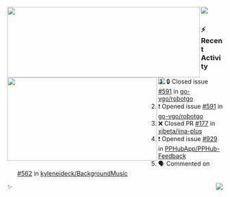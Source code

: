 <p>
  <p>
  <img align="left" width="450" height="165" src="https://github-readme-stats-git-masterrstaa-rickstaa.vercel.app/api?username=lowking&bg_color=0D1116&theme=synthwave&show_icons=true&hide_border=true&line_height=20&title_color=4E7C65&icon_color=555&show_owner=true&text_color=777&count_private=true"/>
  </p>
  <p>
  <img align="left" width="350" height="195" src="https://github-readme-stats-git-masterrstaa-rickstaa.vercel.app/api/top-langs/?layout=compact&username=lowking&bg_color=0D1116&theme=synthwave&show_icons=true&hide_border=true&line_height=20&title_color=4E7C65&icon_color=555&show_owner=true&text_color=777&hide&langs_count=4"/>
  </p>
  <p>
    <a align="left" href="https://t.me/Violettoy_bot"><img src="https://img.shields.io/badge/Telegram-%2352A4DB.svg?&style=social&logo=telegram&logoColor=white" /></a>&nbsp;&nbsp;
<!--     <img align="left" src="https://github.com/lowking/lowking/workflows/Waka%20Readme/badge.svg" />&nbsp;&nbsp; -->
    <img align="left" src="https://github.com/lowking/lowking/workflows/Activity%20Readme/badge.svg" />
  </p>
</p>

### :zap: Recent Activity

<!--START_SECTION:activity-->
1. 🔒 Closed issue [#591](https://github.com/go-vgo/robotgo/issues/591) in [go-vgo/robotgo](https://github.com/go-vgo/robotgo)
2. ❗ Opened issue [#591](https://github.com/go-vgo/robotgo/issues/591) in [go-vgo/robotgo](https://github.com/go-vgo/robotgo)
3. ❌ Closed PR [#177](https://github.com/xjbeta/iina-plus/pull/177) in [xjbeta/iina-plus](https://github.com/xjbeta/iina-plus)
4. ❗ Opened issue [#929](https://github.com/PPHubApp/PPHub-Feedback/issues/929) in [PPHubApp/PPHub-Feedback](https://github.com/PPHubApp/PPHub-Feedback)
5. 🗣 Commented on [#562](https://github.com/kyleneideck/BackgroundMusic/issues/562) in [kyleneideck/BackgroundMusic](https://github.com/kyleneideck/BackgroundMusic)
<!--END_SECTION:activity-->

✨<img align="right" src="http://profile-counter.glitch.me/lowking/count.svg"/>
